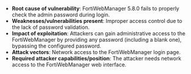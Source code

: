 - **Root cause of vulnerability**: FortiWebManager 5.8.0 fails to properly check the admin password during login.
- **Weaknesses/vulnerabilities present**: Improper access control due to the lack of password validation.
- **Impact of exploitation**: Attackers can gain administrative access to the FortiWebManager by providing any password (including a blank one), bypassing the configured password.
- **Attack vectors**: Network access to the FortiWebManager login page.
- **Required attacker capabilities/position**: The attacker needs network access to the FortiWebManager web interface.